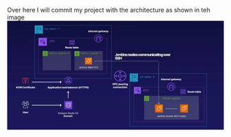 Over here I will commit my project with the architecture as shown in teh image
<img src="project1.PNG">
